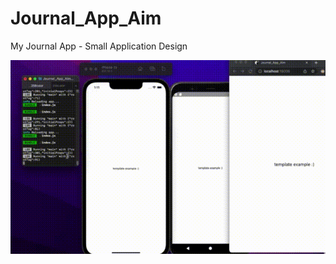 # Journal_App_Aim
My Journal App - Small Application Design


![](./assets/first-initial-example.gif)